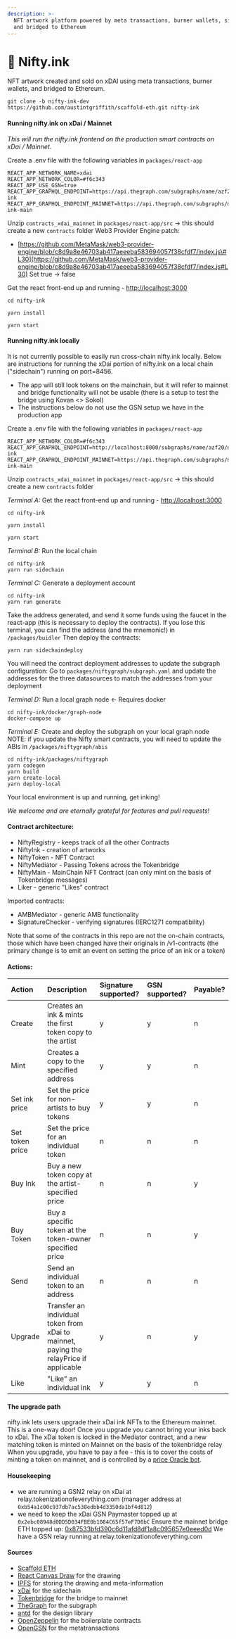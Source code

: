 ```yaml
---
description: >-
  NFT artwork platform powered by meta transactions, burner wallets, sidechains,
  and bridged to Ethereum
---
```


# 🎨 Nifty.ink

NFT artwork created and sold on xDAI using meta transactions, burner wallets, and bridged to Ethereum.

```text
git clone -b nifty-ink-dev https://github.com/austintgriffith/scaffold-eth.git nifty-ink
```

#### Running nifty.ink on xDai / Mainnet

_This will run the nifty.ink frontend on the production smart contracts on xDai / Mainnet._

Create a .env file with the following variables in `packages/react-app`

```text
REACT_APP_NETWORK_NAME=xdai
REACT_APP_NETWORK_COLOR=#f6c343
REACT_APP_USE_GSN=true
REACT_APP_GRAPHQL_ENDPOINT=https://api.thegraph.com/subgraphs/name/azf20/nifty-ink
REACT_APP_GRAPHQL_ENDPOINT_MAINNET=https://api.thegraph.com/subgraphs/name/azf20/nifty-ink-main
```

Unzip `contracts_xdai_mainnet` in `packages/react-app/src` -&gt; this should create a new `contracts` folder Web3 Provider Engine patch:

* [https://github.com/MetaMask/web3-provider-engine/blob/c8d9a8e46703ab417aeeeba583694057f38cfdf7/index.js\#L30](https://github.com/MetaMask/web3-provider-engine/blob/c8d9a8e46703ab417aeeeba583694057f38cfdf7/index.js#L30) Set true -&gt; false

Get the react front-end up and running - [http://localhost:3000](http://localhost:3000/)

```text
cd nifty-ink

yarn install

yarn start
```

#### Running nifty.ink locally

It is not currently possible to easily run cross-chain nifty.ink locally. Below are instructions for running the xDai portion of nifty.ink on a local chain \("sidechain"\) running on port=8456.

* The app will still look tokens on the mainchain, but it will refer to mainnet and bridge functionality will not be usable \(there is a setup to test the bridge using Kovan &lt;&gt; Sokol\)
* The instructions below do not use the GSN setup we have in the production app

Create a .env file with the following variables in `packages/react-app`

```text
REACT_APP_NETWORK_COLOR=#f6c343
REACT_APP_GRAPHQL_ENDPOINT=http://localhost:8000/subgraphs/name/azf20/nifty-ink
REACT_APP_GRAPHQL_ENDPOINT_MAINNET=https://api.thegraph.com/subgraphs/name/azf20/nifty-ink-main
```

Unzip `contracts_xdai_mainnet` in `packages/react-app/src` -&gt; this should create a new `contracts` folder

_Terminal A:_ Get the react front-end up and running - [http://localhost:3000](http://localhost:3000/)

```text
cd nifty-ink

yarn install

yarn start
```

_Terminal B:_ Run the local chain

```text
cd nifty-ink
yarn run sidechain
```

_Terminal C:_ Generate a deployment account

```text
cd nifty-ink
yarn run generate
```

Take the address generated, and send it some funds using the faucet in the react-app \(this is necessary to deploy the contracts\). If you lose this terminal, you can find the address \(and the mnemonic!\) in `/packages/buidler` Then deploy the contracts:

```text
yarn run sidechaindeploy
```

You will need the contract deployment addresses to update the subgraph configuration: Go to `packages/niftygraph/subgraph.yaml` and update the addresses for the three datasources to match the addresses from your deployment

_Terminal D:_ Run a local graph node &lt;- Requires docker

```text
cd nifty-ink/docker/graph-node
docker-compose up
```

_Terminal E:_ Create and deploy the subgraph on your local graph node NOTE: if you update the Nifty smart contracts, you will need to update the ABIs in `/packages/niftygraph/abis`

```text
cd nifty-ink/packages/niftygraph
yarn codegen
yarn build
yarn create-local
yarn deploy-local
```

Your local environment is up and running, get inking!

_We welcome and are eternally grateful for features and pull requests!_

#### Contract architecture:

* NiftyRegistry - keeps track of all the other Contracts
* NiftyInk - creation of artworks
* NiftyToken - NFT Contract
* NiftyMediator - Passing Tokens across the Tokenbridge
* NiftyMain - MainChain NFT Contract \(can only mint on the basis of Tokenbridge messages\)
* Liker - generic "Likes" contract

Imported contracts:

* AMBMediator - generic AMB functionality
* SignatureChecker - verifying signatures \(IERC1271 compatibility\)

Note that some of the contracts in this repo are not the on-chain contracts, those which have been changed have their originals in /v1-contracts \(the primary change is to emit an event on setting the price of an ink or a token\)

#### Actions:

| Action | Description | Signature supported? | GSN supported? | Payable? |
| :--- | :--- | :--- | :--- | :--- |
| Create | Creates an ink & mints the first token copy to the artist | y | y | n |
| Mint | Creates a copy to the specified address | y | y | n |
| Set ink price | Set the price for non-artists to buy tokens | y | y | n |
| Set token price | Set the price for an individual token | n | n | n |
| Buy Ink | Buy a new token copy at the artist-specified price | n | n | y |
| Buy Token | Buy a specific token at the token-owner specified price | n | n | y |
| Send | Send an individual token to an address | n | n | n |
| Upgrade | Transfer an individual token from xDai to mainnet, paying the relayPrice if applicable | y | n | y |
| Like | "Like" an individual ink | y | y | n |

#### The upgrade path

nifty.ink lets users upgrade their xDai ink NFTs to the Ethereum mainnet. This is a one-way door! Once you upgrade you cannot bring your inks back to xDai. The xDai token is locked in the Mediator contract, and a new matching token is minted on Mainnet on the basis of the tokenbridge relay When you upgrade, you have to pay a fee - this is to cover the costs of minting a token on mainnet, and is controlled by a [price Oracle bot](https://blockscout.com/poa/xdai/address/0xa2197a282967dAc145e85D15e7960Aa30b86b771/transactions).

#### Housekeeping

* we are running a GSN2 relay on xDai at relay.tokenizationofeverything.com \(manager address at `0xb54a1c00c937db7ac538edbb4d3350da1bf4d812`\)
* we need to keep the xDai GSN Paymaster topped up at `0x2ebc08948d0DD5D034FBE0b1084C65f57eF7D0bC` Ensure the mainnet bridge ETH topped up: [0x87533bfd390c6d11afd8df1a8c095657e0eeed0d](https://etherscan.io/address/0x87533bfd390c6d11afd8df1a8c095657e0eeed0d) We have a GSN relay running at relay.tokenizationofeverything.com

#### Sources

* [Scaffold ETH](https://github.com/austintgriffith/scaffold-eth)
* [React Canvas Draw](https://github.com/embiem/react-canvas-draw) for the drawing
* [IPFS](https://ipfs.io/) for storing the drawing and meta-information
* [xDai](https://www.xdaichain.com/) for the sidechain
* [Tokenbridge](https://github.com/austintgriffith/scaffold-eth/blob/nifty-ink-dev/tokenbridge.net) for the bridge to mainnet
* [TheGraph](https://thegraph.com/) for the subgraph
* [antd](https://ant.design/) for the design library
* [OpenZeppelin](https://github.com/OpenZeppelin/openzeppelin-contracts) for the boilerplate contracts
* [OpenGSN](http://opengsn.org/) for the metatransactions

